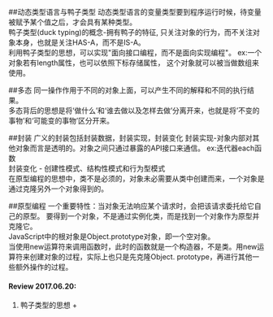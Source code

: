 ##动态类型语言与鸭子类型
动态类型语言的变量类型要到程序运行时候，待变量被赋予某个值之后，才会具有某种类型。  
鸭子类型(duck typing)的概念-拥有鸭子的特征, 只关注对象的行为，而不关注对象本身，也就是关注HAS-A，而不是IS-A。    
利用鸭子类型的思想，可以实现"面向接口编程，而不是面向实现编程"。  ex:一个对象若有length属性，也可以依照下标存储属性，
这个对象就可以被当做数组来使用。  

##多态
同一操作作用于不同的对象上面，可以产生不同的解释和不同的执行结果。  
多态背后的思想是将‘做什么’和‘谁去做以及怎样去做’分离开来，也就是将’不变的事物’和‘可能变的事物’区分开来。  

##封装
广义的封装包括封装数据，封装实现，封装变化
封装实现-对象内部对其他对象而言是透明的。对象之间只通过暴露的API接口来通信。  ex:迭代器each函数  
封装变化 - 创建性模式、结构性模式和行为型模式  
在原型编程的思想中，类不是必须的，对象未必需要从类中创建而来，一个对象是通过克隆另外一个对象得到的。

##原型编程
一个重要特性：当对象无法响应某个请求时，会把该请求委托给它自己的原型。
要得到一个对象，不是通过实例化类，而是找到一个对象作为原型并克隆它。  
JavaScript中的根对象是Object.prototype对象，即一个空对象。  
当使用new运算符来调用函数时，此时的函数就是一个构造器，不是类。用new运算符来创建对象的过程，实际上也只是先克隆Object.
prototype，再进行其他一些额外操作的过程。


#### Review 2017.06.20:
1. 鸭子类型的思想 +
